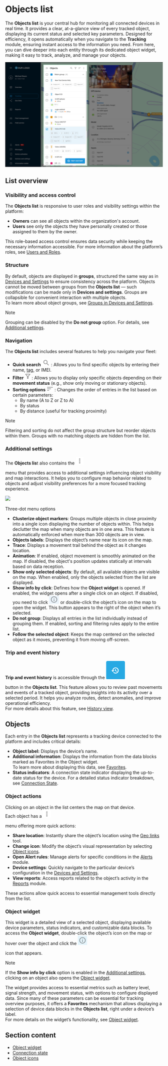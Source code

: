 # Objects list

The **Objects list** is your central hub for monitoring all connected devices in real time. It provides a clear, at-a-glance view of every tracked object, displaying its current status and selected key parameters. Designed for efficiency, it opens automatically when you navigate to the **Tracking** module, ensuring instant access to the information you need. From here, you can dive deeper into each entity through its dedicated object widget, making it easy to track, analyze, and manage your objects.

![Objects list](attachments/Object_list_big.png)

## List overview

### **Visibility and access control**

The **Objects list** is responsive to user roles and visibility settings within the platform:

- **Owners** can see all objects within the organization's account.
- **Users** see only the objects they have personally created or those assigned to them by the owner.

This role-based access control ensures data security while keeping the necessary information accessible. For more information about the platform’s roles, see [Users and Roles](../account/users-and-roles.md).

### **Structure**

By default, objects are displayed in **groups**, structured the same way as in [Devices and Settings](../devices-and-settings.md) to ensure consistency across the platform. Objects cannot be moved between groups from the **Objects list** — such modifications can be made only in **Devices and settings**. Groups are collapsible for convenient interaction with multiple objects.  
To learn more about object groups, see [Groups in Devices and Settings](https://squaregps.atlassian.net/wiki/spaces/USERDOCSOLD/pages/2909015343#group).

> [!NOTE]
> Grouping can be disabled by the **Do not group** option. For details, see [Additional settings](#additional-settings).

### Navigation

The **Objects list** includes several features to help you navigate your fleet:

- **Quick search** ![image-20250129-102418.png](attachments/image-20250129-102418.png)
: Allows you to find specific objects by entering their name, [tag](../account/tags.md), or IMEI.
- **Filter** ![image-20250129-103218.png](attachments/image-20250129-103218.png)
: Allows you to display only specific objects depending on their **movement status** (e.g., show only moving or stationary objects).
- **Sorting options**![image-20250129-103257.png](attachments/image-20250129-103257.png)
: Changes the order of entries in the list based on certain parameters:
  - By name (A to Z or Z to A)
  - By status
  - By distance (useful for tracking proximity)

> [!NOTE]
> Filtering and sorting do not affect the group structure but reorder objects within them. Groups with no matching objects are hidden from the list.

### Additional settings

The **Objects lis**t also contains the ![image-20250129-104120.png](attachments/image-20250129-104120.png)

 menu that provides access to additional settings influencing object visibility and map interactions. It helps you to configure map behavior related to objects and adjust visibility preferences for a more focused tracking experience.

![](https://squaregps.atlassian.net/wiki/images/icons/grey_arrow_down.png)

Three-dot menu options

- **Clusterize object markers**: Groups multiple objects in close proximity into a single icon displaying the number of objects within. This helps declutter the map when many objects are in one area. This feature is automatically enforced when more than 300 objects are in view.
- **Objects labels**: Displays the object’s name near its icon on the map.
- **Trace**: Displays a movement trail behind the object as it changes location.
- **Animation**: If enabled, object movement is smoothly animated on the map. If disabled, the object's position updates statically at intervals based on data reception.
- **Show only selected objects**: By default, all available objects are visible on the map. When enabled, only the objects selected from the list are displayed.
- **Show info by click**: Defines how the **Object widget** is opened. If enabled, the widget opens after a single click on an object. If disabled, you need to click ![image-20250129-105657.png](attachments/image-20250129-105657.png)
 or double-click the object’s icon on the map to open the widget. This button appears to the right of the object when it’s selected.
- **Do not group**: Displays all entries in the list individually instead of grouping them. If enabled, sorting and filtering rules apply to the entire list.
- **Follow the selected object**: Keeps the map centered on the selected object as it moves, preventing it from moving off-screen.

### Trip and event history

**Trip and event history** is accessible through the ![history.png](attachments/history.png)

 button in the **Objects list**. This feature allows you to review past movements and events of a tracked object, providing insights into its activity over a selected period. It helps you analyze routes, detect anomalies, and improve operational efficiency.  
For more details about this feature, see [History view](history-view.md).

## Objects

Each entry in the **Objects list** represents a tracking device connected to the platform and includes critical details:

- **Object label:** Displays the device’s name.
- **Additional information**: Displays the information from the data blocks marked as Favorites in the Object widget.  
To learn more about displaying this data, see [Favorites](https://squaregps.atlassian.net/wiki/spaces/USERDOCSOLD/pages/2909015126#favorites).
- **Status indicators**: A connection state indicator displaying the up-to-date status for the device. For a detailed status indicator breakdown, see [Connection State](objects-list/connection-state.md).

### **Object actions**

Clicking on an object in the list centers the map on that device.  
Each object has a ![image-20250129-104120.png](attachments/image-20250129-104120.png)

menu offering more quick actions:

- **Share location**: Instantly share the object’s location using the [Geo links](../geo-links.md) tool.
- **Change icon**: Modify the object’s visual representation by selecting [Object icons](objects-list/object-icons.md).
- **Open Alert rules**: Manage alerts for specific conditions in the [Alerts](../rules-and-notifications.md) module.
- **Device settings**: Quickly navigate to the particular device’s configuration in the [Devices and Settings](../devices-and-settings.md).
- **View reports**: Access reports related to the object’s activity in the [Reports](../reports.md) module.

These actions allow quick access to essential management tools directly from the list.

### **Object widget**

This widget is a detailed view of a selected object, displaying available device parameters, status indicators, and customizable data blocks. To access the **Object widget**, double-click the object’s icon on the map or hover over the object and click the ![image-20250129-113905.png](attachments/image-20250129-113905.png)

 icon that appears.

> [!NOTE]
> If the **Show info by click** option is enabled in the [Additional settings](#additional-settings), clicking on an object also opens the [Object widget](https://squaregps.atlassian.net/wiki/spaces/USERDOCSOLD/pages/edit-v2/2909015397#Object-Widget).

The widget provides access to essential metrics such as battery level, signal strength, and movement status, with options to configure displayed data. Since many of these parameters can be essential for tracking overview purposes, it offers a **Favorites** mechanism that allows displaying a selection of device data blocks in the **Objects list**, right under a device’s label.  
For more details on the widget’s functionality, see [Object widget](objects-list/object-widget.md).

## Section content

- [Object widget](objects-list/object-widget.md)
- [Connection state](objects-list/connection-state.md)
- [Object icons](objects-list/object-icons.md)